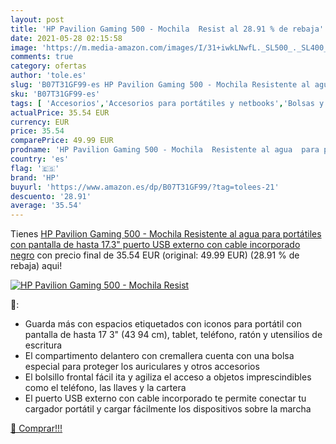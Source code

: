```yaml
---
layout: post
title: 'HP Pavilion Gaming 500 - Mochila  Resist al 28.91 % de rebaja'
date: 2021-05-28 02:15:58
image: 'https://m.media-amazon.com/images/I/31+iwkLNwfL._SL500_._SL400_.jpg'
comments: true
category: ofertas
author: 'tole.es'
slug: 'B07T31GF99-es HP Pavilion Gaming 500 - Mochila Resistente al agua para...'
sku: 'B07T31GF99-es'
tags: [ 'Accesorios','Accesorios para portátiles y netbooks','Bolsas y fundas para portátiles y netbooks','Informática','Mochilas para portátiles y netbooks','hp','mochila', ]
actualPrice: 35.54 EUR
currency: EUR
price: 35.54
comparePrice: 49.99 EUR
prodname: 'HP Pavilion Gaming 500 - Mochila  Resistente al agua  para portátiles con pantalla de hasta 17.3"  puerto USB externo con cable incorporado  negro'
country: 'es'
flag: '🇪🇸'
brand: 'HP'
buyurl: 'https://www.amazon.es/dp/B07T31GF99/?tag=tolees-21'
descuento: '28.91'
average: '35.54'
---
```


Tienes [HP Pavilion Gaming 500 - Mochila  Resistente al agua  para portátiles con pantalla de hasta 17.3"  puerto USB externo con cable incorporado  negro](https://www.amazon.es/dp/B07T31GF99/?tag=tolees-21) con precio final de  35.54 EUR (original: 49.99 EUR) (28.91 %  de rebaja) aqui!

[![HP Pavilion Gaming 500 - Mochila  Resist](https://m.media-amazon.com/images/I/31+iwkLNwfL._SL500_._SL400_.jpg)](https://www.amazon.es/dp/B07T31GF99/?tag=tolees-21)

🔎:

- Guarda más con espacios etiquetados con iconos para portátil con pantalla de hasta 17 3" (43 94 cm), tablet, teléfono, ratón y utensilios de escritura
- El compartimento delantero con cremallera cuenta con una bolsa especial para proteger los auriculares y otros accesorios
- El bolsillo frontal fácil ita y agiliza el acceso a objetos imprescindibles como el teléfono, las llaves y la cartera
- El puerto USB externo con cable incorporado te permite conectar tu cargador portátil y cargar fácilmente los dispositivos sobre la marcha

[🛒 Comprar!!!](https://www.amazon.es/dp/B07T31GF99/?tag=tolees-21)

